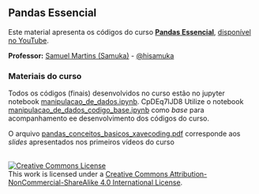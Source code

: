 ## Pandas Essencial

Este material apresenta os códigos do curso **[Pandas Essencial](https://www.youtube.com/playlist?list=PL3ZslI15yo2pfkf7EGNR14xTwe-wZ2bNX)**, [disponível no YouTube](https://www.youtube.com/playlist?list=PL3ZslI15yo2pfkf7EGNR14xTwe-wZ2bNX).

**Professor:** [Samuel Martins (Samuka)](http://hisamuka.github.io/) - [@hisamuka](https://hisamuka.github.io)

### Materiais do curso

Todos os códigos (finais) desenvolvidos no curso estão no jupyter notebook [manipulacao_de_dados.ipynb](https://github.com/xavecoding/pandas-essencial/blob/main/manipulacao_de_dados.ipynb).
 CpDEq7lJD8
Utilize o notebook [manipulacao_de_dados_codigo_base.ipynb](https://github.com/xavecoding/pandas-essencial/blob/main/manipulacao_de_dados_codigo_base.ipynb) como _base_ para acompanhamento ee desenvolvimento dos códigos do curso.

O arquivo [pandas_conceitos_basicos_xavecoding.pdf](https://github.com/xavecoding/pandas-essencial/blob/main/pandas_conceitos_basicos_xavecoding.pdf) corresponde aos _slides_ apresentados nos primeiros vídeos do curso 



<br/>
<a rel="license" href="http://creativecommons.org/licenses/by-nc-sa/4.0/"><img alt="Creative Commons License" style="border-width:0" src="https://i.creativecommons.org/l/by-nc-sa/4.0/88x31.png" /></a><br />This work is licensed under a <a rel="license" href="http://creativecommons.org/licenses/by-nc-sa/4.0/">Creative Commons Attribution-NonCommercial-ShareAlike 4.0 International License</a>.
